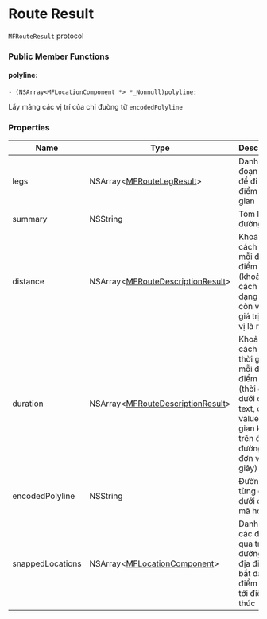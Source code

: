 # Route Result

`MFRouteResult` protocol

### Public Member Functions

#### polyline:

```objc
- (NSArray<MFLocationComponent *> *_Nonnull)polyline;
```

Lấy mảng các vị trí của chỉ đường từ `encodedPolyline`

### Properties

| Name             | Type                                                                       | Description                                                                                                                              |
|------------------|----------------------------------------------------------------------------|------------------------------------------------------------------------------------------------------------------------------------------|
| legs             | NSArray<[MFRouteLegResult](reference/route-leg-result.md)>                 | Danh sách đoạn đường để đi qua điểm trung gian                                                                                           |
| summary          | NSString                                                                   | Tóm lược đường đi                                                                                                                        |
| distance         | NSArray<[MFRouteDescriptionResult](reference/route-description-result.md)> | Khoảng cách về km mỗi địa điểm đi qua (khoảng cách dưới dạng text, còn value là giá trị đơn vị là mét)                                   |
| duration         | NSArray<[MFRouteDescriptionResult](reference/route-description-result.md)> | Khoảng cách về thời gian mỗi địa điểm đi qua (thời gian dưới dạng text, còn value là thời gian khi đi trên đoạn đường đó đơn vị là giây) |
| encodedPolyline  | NSString                                                                   | Đường đi từng điểm dưới dạng mã hóa                                                                                                      |
| snappedLocations | NSArray<[MFLocationComponent](reference/location-component.md)>            | Danh sách các điểm đi qua trên đường, từ địa điểm bắt đầu và điểm đi qua tới điểm kết thúc                                               |

